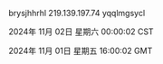 brysjhhrhl 219.139.197.74 yqqlmgsycl

2024年 11月 02日 星期六 00:00:02 CST

2024年 11月 01日 星期五 16:00:02 GMT
